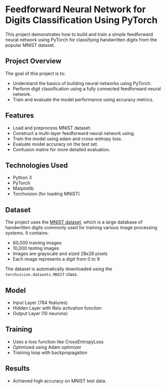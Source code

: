 # Feedforward Neural Network for Digits Classification Using PyTorch

This project demonstrates how to build and train a simple feedforward neural network using PyTorch for classifying handwritten digits from the popular MNIST dataset.

## Project Overview

The goal of this project is to:
- Understand the basics of building neural networks using PyTorch.
- Perform digit classification using a fully connected feedforward neural network.
- Train and evaluate the model performance using accuracy metrics.

## Features

- Load and preprocess MNIST dataset.
- Construct a multi-layer feedforward neural network using.
- Train the model using adam and cross-entropy loss.
- Evaluate model accuracy on the test set.
- Confusion matrix for more detailed evaluation.

## Technologies Used

- Python 3
- PyTorch
- Matplotlib
- Torchvision (for loading MNIST)

## Dataset

The project uses the [MNIST dataset](http://yann.lecun.com/exdb/mnist/), which is a large database of handwritten digits commonly used for training various image processing systems. It contains:

- 60,000 training images
- 10,000 testing images
- Images are grayscale and sized 28x28 pixels
- Each image represents a digit from 0 to 9

The dataset is automatically downloaded using the `torchvision.datasets.MNIST` class.

## Model

- Input Layer (784 features)
- Hidden Layer with Relu activation function
- Output Layer (10 neurons)

## Training
- Uses a loss function like CrossEntropyLoss
- Optimized using Adam optimizer
- Training loop with backpropagation

## Results

- Achieved high accuracy on MNIST test data.